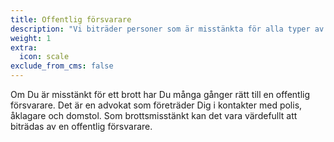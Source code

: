 ```yaml
---
title: Offentlig försvarare
description: "Vi biträder personer som är misstänkta för alla typer av brott. Advokatfirmans advokater är specialiserade inom straff- och processrätt och har bred erfarenhet av alla typer av brottmål. Om Du är misstänkt för brott har Du ofta rätt till en offentlig försvarare. Du har möjlighet att begära den advokat Du önskar som offentlig försvarare. Om Du begär en försvarsadvokat från Advokatfirman Evidentia får Du en engagerad, erfaren och kunnig advokat som är vid Din sida genom hela rättsprocessen."
weight: 1
extra:
  icon: scale
exclude_from_cms: false
---
```


Om Du är misstänkt för ett brott har Du många gånger rätt till en
offentlig försvarare. Det är en advokat som företräder Dig i kontakter
med polis, åklagare och domstol. Som brottsmisstänkt kan det vara
värdefullt att biträdas av en offentlig försvarare.
